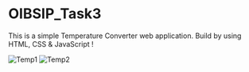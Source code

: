 # OIBSIP_Task3
This is a simple Temperature Converter web application. Build by using HTML, CSS &amp; JavaScript !

![Temp1](https://user-images.githubusercontent.com/109847442/182012561-c96f9541-f677-4be5-b7b5-9a755e3e4e75.PNG)
![Temp2](https://user-images.githubusercontent.com/109847442/182012563-d818fad7-a970-4cb6-be16-de5737c56e72.PNG)
